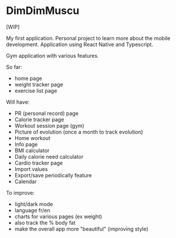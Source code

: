 # DimDimMuscu

[WIP]

My first application.
Personal project to learn more about the mobile development.
Application using React Native and Typescript. 

Gym application with various features.

So far: 
- home page
- weight tracker page
- exercise list page

Will have:
- PR (personal record) page
- Calorie tracker page
- Workout session page (gym)
- Picture of evolution (once a month to track evolution)
- Home workout
- Info page 
- BMI calculator
- Daily calorie need calculator
- Cardio tracker page
- Import values 
- Export/save periodically feature
- Calendar

To improve:
- light/dark mode
- language fr/en
- charts for various pages (ex weight)
- also track the % body fat 
-  make the overall app more "beautiful" (improving style)
